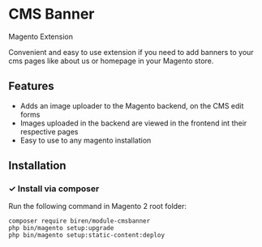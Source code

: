 CMS Banner
=========================
Magento Extension

Convenient and easy to use extension if you need to add banners to your cms pages like about us or homepage in your Magento store.


Features
--------

* Adds an image uploader to the Magento backend, on the CMS edit forms
* Images uploaded in the backend are viewed in the frontend int their respective pages
* Easy to use to any magento installation



Installation
--------

### ✓ Install via composer
Run the following command in Magento 2 root folder:

```
composer require biren/module-cmsbanner
php bin/magento setup:upgrade
php bin/magento setup:static-content:deploy
```
